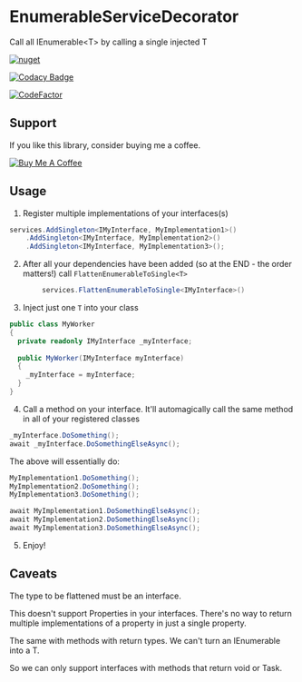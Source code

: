 # EnumerableServiceDecorator

Call all IEnumerable&lt;T> by calling a single injected T

[![nuget](https://img.shields.io/nuget/v/TomLonghurst.DependencyInjection.EnumerableServiceDecorator.svg)](https://www.nuget.org/packages/TomLonghurst.DependencyInjection.EnumerableServiceDecorator/)

<!-- ![Nuget](https://img.shields.io/nuget/dt/TomLonghurst.DependencyInjection.EnumerableServiceDecorator) -->

[![Codacy Badge](https://app.codacy.com/project/badge/Grade/8beecb46a6eb425eb61ae8a476581232)](https://www.codacy.com/gh/thomhurst/EnumerableServiceDecorator/dashboard?utm_source=github.com&utm_medium=referral&utm_content=thomhurst/EnumerableServiceDecorator&utm_campaign=Badge_Grade)

[![CodeFactor](https://www.codefactor.io/repository/github/thomhurst/enumerableservicedecorator/badge)](https://www.codefactor.io/repository/github/thomhurst/enumerableservicedecorator)

## Support

If you like this library, consider buying me a coffee.

<a href="https://www.buymeacoffee.com/tomhurst" target="_blank"><img src="https://www.buymeacoffee.com/assets/img/custom_images/orange_img.png" alt="Buy Me A Coffee" style="height: auto !important;width: auto !important;" ></a>

## Usage

1.  Register multiple implementations of your interfaces(s)

```csharp
services.AddSingleton<IMyInterface, MyImplementation1>()
    .AddSingleton<IMyInterface, MyImplementation2>()
    .AddSingleton<IMyInterface, MyImplementation3>();
```

2.  After all your dependencies have been added (so at the END - the order matters!) call `FlattenEnumerableToSingle<T>`

```csharp
        services.FlattenEnumerableToSingle<IMyInterface>()
```

3.  Inject just one `T` into your class

```csharp
public class MyWorker
{
  private readonly IMyInterface _myInterface;
  
  public MyWorker(IMyInterface myInterface)
  {
    _myInterface = myInterface;
  }
}
```

4.  Call a method on your interface. It'll automagically call the same method in all of your registered classes

```csharp
_myInterface.DoSomething();
await _myInterface.DoSomethingElseAsync();
```

The above will essentially do:

```csharp
MyImplementation1.DoSomething();
MyImplementation2.DoSomething();
MyImplementation3.DoSomething();

await MyImplementation1.DoSomethingElseAsync();
await MyImplementation2.DoSomethingElseAsync();
await MyImplementation3.DoSomethingElseAsync();
```

5.  Enjoy!

## Caveats

The type to be flattened must be an interface.

This doesn't support Properties in your interfaces. There's no way to return multiple implementations of a property in just a single property.

The same with methods with return types. We can't turn an IEnumerable<T> into a T. 

So we can only support interfaces with methods that return void or Task.
